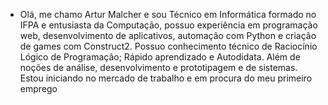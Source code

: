 - Olá, me chamo Artur Malcher e sou Técnico em Informática formado no IFPA e entusiasta da Computação, possuo experiência em programação web, desenvolvimento de aplicativos, automação com Python e criação de games com Construct2. Possuo conhecimento técnico de Raciocínio Lógico de Programação; Rápido aprendizado e Autodidata. Além de noções de análise, desenvolvimento e prototipagem e de sistemas. Estou iniciando no mercado de trabalho e em procura do meu primeiro emprego
